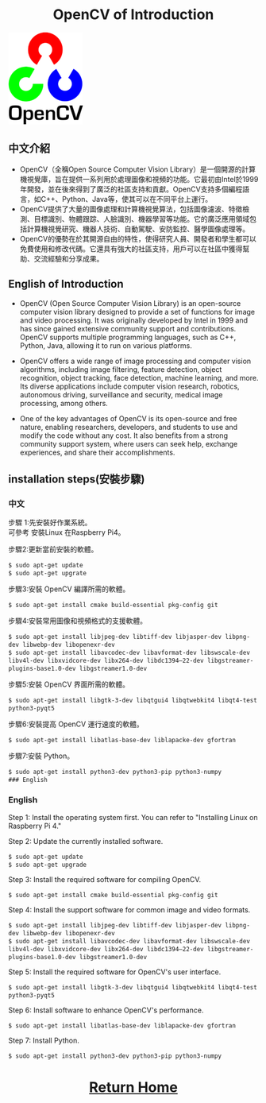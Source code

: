# <div align="center">OpenCV of Introduction</div>


![image](./opencv.png)

## 中文介紹
- OpenCV（全稱Open Source Computer Vision Library）是一個開源的計算機視覺庫，旨在提供一系列用於處理圖像和視頻的功能。它最初由Intel於1999年開發，並在後來得到了廣泛的社區支持和貢獻。OpenCV支持多個編程語言，如C++、Python、Java等，使其可以在不同平台上運行。  
- OpenCV提供了大量的圖像處理和計算機視覺算法，包括圖像濾波、特徵檢測、目標識別、物體跟踪、人臉識別、機器學習等功能。它的廣泛應用領域包括計算機視覺研究、機器人技術、自動駕駛、安防監控、醫學圖像處理等。
- OpenCV的優勢在於其開源自由的特性，使得研究人員、開發者和學生都可以免費使用和修改代碼。它還具有強大的社區支持，用戶可以在社區中獲得幫助、交流經驗和分享成果。

## English of Introduction
- OpenCV (Open Source Computer Vision Library) is an open-source computer vision library designed to provide a set of functions for image and video processing. It was originally developed by Intel in 1999 and has since gained extensive community support and contributions. OpenCV supports multiple programming languages, such as C++, Python, Java, allowing it to run on various platforms.

- OpenCV offers a wide range of image processing and computer vision algorithms, including image filtering, feature detection, object recognition, object tracking, face detection, machine learning, and more. Its diverse applications include computer vision research, robotics, autonomous driving, surveillance and security, medical image processing, among others.

- One of the key advantages of OpenCV is its open-source and free nature, enabling researchers, developers, and students to use and modify the code without any cost. It also benefits from a strong community support system, where users can seek help, exchange experiences, and share their accomplishments.


## installation steps(安裝步驟)
### 中文
步驟 1:先安裝好作業系統。  
可參考 安裝Linux 在Raspberry Pi4。

步驟2:更新當前安裝的軟體。
```
$ sudo apt-get update
$ sudo apt-get upgrate
```
步驟3:安裝 OpenCV 編譯所需的軟體。  
```
$ sudo apt-get install cmake build-essential pkg-config git
`````
步驟4:安裝常用圖像和視頻格式的支援軟體。  
```
$ sudo apt-get install libjpeg-dev libtiff-dev libjasper-dev libpng-dev libwebp-dev libopenexr-dev
$ sudo apt-get install libavcodec-dev libavformat-dev libswscale-dev libv4l-dev libxvidcore-dev libx264-dev libdc1394–22-dev libgstreamer-plugins-base1.0-dev libgstreamer1.0-dev
```
步驟5:安裝 OpenCV 界面所需的軟體。  
```
$ sudo apt-get install libgtk-3-dev libqtgui4 libqtwebkit4 libqt4-test python3-pyqt5
```
步驟6:安裝提高 OpenCV 運行速度的軟體。  
```
$ sudo apt-get install libatlas-base-dev liblapacke-dev gfortran
```
步驟7:安裝 Python。  
```
$ sudo apt-get install python3-dev python3-pip python3-numpy
### English
```
### English
Step 1: Install the operating system first.
You can refer to "Installing Linux on Raspberry Pi 4."

Step 2: Update the currently installed software.
```
$ sudo apt-get update
$ sudo apt-get upgrade
```
Step 3: Install the required software for compiling OpenCV.
```
$ sudo apt-get install cmake build-essential pkg-config git
```
Step 4: Install the support software for common image and video formats.
```
$ sudo apt-get install libjpeg-dev libtiff-dev libjasper-dev libpng-dev libwebp-dev libopenexr-dev
$ sudo apt-get install libavcodec-dev libavformat-dev libswscale-dev libv4l-dev libxvidcore-dev libx264-dev libdc1394–22-dev libgstreamer-plugins-base1.0-dev libgstreamer1.0-dev
```
Step 5: Install the required software for OpenCV's user interface.
```
$ sudo apt-get install libgtk-3-dev libqtgui4 libqtwebkit4 libqt4-test python3-pyqt5
```
Step 6: Install software to enhance OpenCV's performance.
```
$ sudo apt-get install libatlas-base-dev liblapacke-dev gfortran
```
Step 7: Install Python.
```
$ sudo apt-get install python3-dev python3-pip python3-numpy
```


# <div align="center">[Return Home](../../)</div>  
